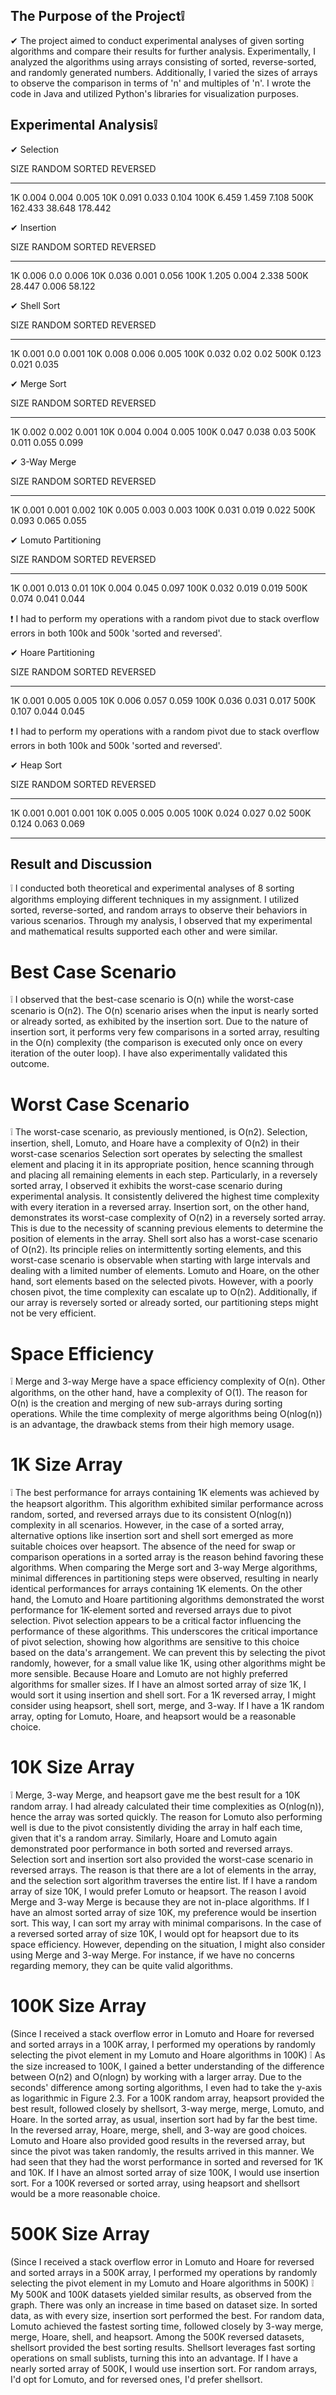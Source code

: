 ## The Purpose of the Project❕

✔ The project aimed to conduct experimental analyses of given sorting algorithms and compare their results for further analysis. Experimentally, I analyzed the algorithms using arrays consisting of sorted, reverse-sorted, and randomly generated numbers. Additionally, I varied the sizes of arrays to observe the comparison in terms of 'n' and multiples of 'n'. I wrote the code in Java and utilized Python's libraries for visualization purposes. 

## Experimental Analysis❕

✔ Selection 

SIZE	RANDOM	SORTED	REVERSED
<hr>
1K	0.004	0.004	0.005
10K	0.091	0.033	0.104
100K	6.459	1.459	7.108
500K	162.433	38.648	178.442

✔ Insertion

SIZE	RANDOM	SORTED	REVERSED
<hr>
1K	0.006	0.0	0.006
10K	0.036	0.001	0.056
100K	1.205	0.004	2.338
500K	28.447	0.006	58.122

✔ Shell Sort

SIZE	RANDOM	SORTED	REVERSED
<hr>
1K	0.001	0.0	0.001
10K	0.008	0.006	0.005
100K	0.032	0.02	0.02
500K	0.123	0.021	0.035

✔ Merge Sort

SIZE	RANDOM	SORTED	REVERSED
<hr>
1K	0.002	0.002	0.001
10K	0.004	0.004	0.005
100K	0.047	0.038	0.03
500K	0.011	0.055	0.099

✔ 3-Way Merge

SIZE	RANDOM	SORTED	REVERSED
<hr>
1K	0.001	0.001	0.002
10K	0.005	0.003	0.003
100K	0.031	0.019	0.022
500K	0.093	0.065	0.055

✔ Lomuto Partitioning

SIZE	RANDOM	SORTED	REVERSED
<hr>
1K	0.001	0.013	0.01
10K	0.004	0.045	0.097
100K	0.032	0.019	0.019
500K	0.074	0.041	0.044

❗ I had to perform my operations with a random pivot due to stack overflow errors in both 100k and 500k 'sorted and reversed'.

✔ Hoare Partitioning

SIZE	RANDOM	SORTED	REVERSED
<hr>
1K	0.001	0.005	0.005
10K	0.006	0.057	0.059
100K	0.036	0.031	0.017
500K	0.107	0.044	0.045

❗ I had to perform my operations with a random pivot due to stack overflow errors in both 100k and 500k 'sorted and reversed'.

✔ Heap Sort

SIZE	RANDOM	SORTED	REVERSED
<hr>
1K	0.001	0.001	0.001
10K	0.005	0.005	0.005
100K	0.024	0.027	0.02
500K	0.124	0.063	0.069

<hr>

## Result and Discussion
❕ I conducted both theoretical and experimental analyses of 8 sorting algorithms employing different techniques in my assignment. I utilized sorted, reverse-sorted, and random arrays to observe their behaviors in various scenarios.
Through my analysis, I observed that my experimental and mathematical results supported each other and were similar.
# Best Case Scenario
❕ I observed that the best-case scenario is O(n) while the worst-case scenario is O(n2). The O(n) scenario arises when the input is nearly sorted or already sorted, as exhibited by the insertion sort. Due to the nature of insertion sort, it performs very few comparisons in a sorted array, resulting in the O(n) complexity (the comparison is executed only once on every iteration of the outer loop). I have also experimentally validated this outcome.
# Worst Case Scenario
❕ The worst-case scenario, as previously mentioned, is O(n2). Selection, insertion, shell, Lomuto, and Hoare have a complexity of O(n2) in their worst-case scenarios Selection sort operates by selecting the smallest element and placing it in its appropriate position, hence scanning through and placing all remaining elements in each step. Particularly, in a reversely sorted array, I observed it exhibits the worst-case scenario during experimental analysis. It consistently delivered the highest time complexity with every iteration in a reversed array. Insertion sort, on the other hand, demonstrates its worst-case complexity of O(n2) in a reversely sorted array. This is due to the necessity of scanning previous elements to determine the position of elements in the array. Shell sort also has a worst-case scenario of O(n2). Its principle relies on intermittently sorting elements, and this worst-case scenario is observable when starting with large intervals and dealing with a limited number of elements. Lomuto and Hoare, on the other hand, sort elements based on the selected pivots. However, with a poorly chosen pivot, the time complexity can escalate up to O(n2). Additionally, if our array is reversely sorted or already sorted, our partitioning steps might not be very efficient.
# Space Efficiency
❕ Merge and 3-way Merge have a space efficiency complexity of O(n). Other algorithms, on the other hand, have a complexity of O(1). The reason for O(n) is the creation and merging of new sub-arrays during sorting operations. While the time complexity of merge algorithms being O(nlog(n)) is an advantage, the drawback stems from their high memory usage.
<br>
# 1K Size Array
❕ The best performance for arrays containing 1K elements was achieved by the heapsort algorithm. This algorithm exhibited similar performance across random, sorted, and reversed arrays due to its consistent O(nlog(n)) complexity in all scenarios. However, in the case of a sorted array, alternative options like insertion sort and shell sort emerged as more suitable choices over heapsort. The absence of the need for swap or comparison operations in a sorted array is the reason behind favoring these algorithms.
When comparing the Merge sort and 3-way Merge algorithms, minimal differences in partitioning steps were observed, resulting in nearly identical performances for arrays containing 1K elements.
On the other hand, the Lomuto and Hoare partitioning algorithms demonstrated the worst performance for 1K-element sorted and reversed arrays due to pivot selection. Pivot selection appears to be a critical factor influencing the performance of these algorithms. This underscores the critical importance of pivot selection, showing how algorithms are sensitive to this choice based on the data's arrangement. We can prevent this by selecting the pivot randomly, however, for a small value like 1K, using other algorithms might be more sensible. Because Hoare and Lomuto are not highly preferred algorithms for smaller sizes.
If I have an almost sorted array of size 1K, I would sort it using insertion and shell sort. For a 1K reversed array, I might consider using heapsort, shell sort, merge, and 3-way. If I have a 1K random array, opting for Lomuto, Hoare, and heapsort would be a reasonable choice.
# 10K Size Array
❕ Merge, 3-way Merge, and heapsort gave me the best result for a 10K random array. I had already calculated their time complexities as O(nlog(n)), hence the array was sorted quickly. The reason for Lomuto also performing well is due to the pivot consistently dividing the array in half each time, given that it's a random array.
 Similarly, Hoare and Lomuto again demonstrated poor performance in both sorted and reversed arrays. Selection sort and insertion sort also provided the worst-case scenario in reversed arrays. The reason is that there are a lot of elements in the array, and the selection sort algorithm traverses the entire list. 
If I have a random array of size 10K, I would prefer Lomuto or heapsort. The reason I avoid Merge and 3-way Merge is because they are not in-place algorithms. If I have an almost sorted array of size 10K, my preference would be insertion sort. This way, I can sort my array with minimal comparisons. In the case of a reversed sorted array of size 10K, I would opt for heapsort due to its space efficiency. However, depending on the situation, I might also consider using Merge and 3-way Merge. For instance, if we have no concerns regarding memory, they can be quite valid algorithms.

# 100K Size Array
(Since I received a stack overflow error in Lomuto and Hoare for reversed and sorted arrays in a 100K array, I performed my operations by randomly selecting the pivot element in my Lomuto and Hoare algorithms in 100K)
❕ As the size increased to 100K, I gained a better understanding of the difference between O(n2) and O(nlogn) by working with a larger array. Due to the seconds' difference among sorting algorithms, I even had to take the y-axis as logarithmic in Figure 2.3. For a 100K random array, heapsort provided the best result, followed closely by shellsort, 3-way merge, merge, Lomuto, and Hoare. In the sorted array, as usual, insertion sort had by far the best time. In the reversed array, Hoare, merge, shell, and 3-way are good choices. Lomuto and Hoare also provided good results in the reversed array, but since the pivot was taken randomly, the results arrived in this manner. We had seen that they had the worst performance in sorted and reversed for 1K and 10K. 
If I have an almost sorted array of size 100K, I would use insertion sort. For a 100K reversed or sorted array, using heapsort and shellsort would be a more reasonable choice.
# 500K Size Array
(Since I received a stack overflow error in Lomuto and Hoare for reversed and sorted arrays in a 500K array, I performed my operations by randomly selecting the pivot element in my Lomuto and Hoare algorithms in 500K)
❕ My 500K and 100K datasets yielded similar results, as observed from the graph. There was only an increase in time based on dataset size. In sorted data, as with every size, insertion sort performed the best. For random data, Lomuto achieved the fastest sorting time, followed closely by 3-way merge, merge, Hoare, shell, and heapsort. Among the 500K reversed datasets, shellsort provided the best sorting results. Shellsort leverages fast sorting operations on small sublists, turning this into an advantage.
If I have a nearly sorted array of 500K, I would use insertion sort. For random arrays, I'd opt for Lomuto, and for reversed ones, I'd prefer shellsort.








